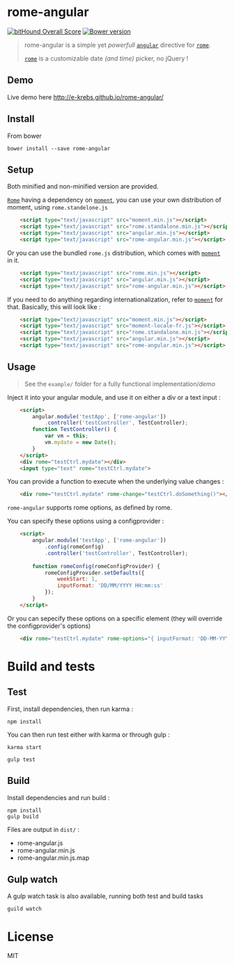 # rome-angular
[![bitHound Overall Score](https://www.bithound.io/github/e-krebs/rome-angular/badges/score.svg)](https://www.bithound.io/github/e-krebs/rome-angular)
[![Bower version](https://badge.fury.io/bo/rome-angular.svg)](https://badge.fury.io/bo/rome-angular)

> rome-angular is a simple yet _powerfull_ [`angular`][1] directive for [`rome`][2].
>
> [`rome`][2] is a customizable date _(and time)_ picker, no jQuery !

## Demo
Live demo here http://e-krebs.github.io/rome-angular/

## Install
From bower
```shell
bower install --save rome-angular
```

## Setup
Both minified and non-minified version are provided.

[`Rome`][2] having a dependency on [`moment`][3], you can use your own distribution of moment, using `rome.standelone.js`
```html
	<script type="text/javascript" src="moment.min.js"></script>
	<script type="text/javascript" src="rome.standalone.min.js"></script>
	<script type="text/javascript" src="angular.min.js"></script>
	<script type="text/javascript" src="rome-angular.min.js"></script>
```
Or you can use the bundled `rome.js` distribution, which comes with [`moment`][3] in it.
```html
	<script type="text/javascript" src="rome.min.js"></script>
	<script type="text/javascript" src="angular.min.js"></script>
	<script type="text/javascript" src="rome-angular.min.js"></script>
```
If you need to do anything regarding internationalization, refer to [`moment`][3] for that. Basically, this will look like :
```html
	<script type="text/javascript" src="moment.min.js"></script>
	<script type="text/javascript" src="moment-locale-fr.js"></script>
	<script type="text/javascript" src="rome.standalone.min.js"></script>
	<script type="text/javascript" src="angular.min.js"></script>
	<script type="text/javascript" src="rome-angular.min.js"></script>
```

## Usage
> See the `example/` folder for a fully functional implementation/_demo_

Inject it into your angular module, and use it on either a div or a text input :
```html
    <script>
		angular.module('testApp', ['rome-angular'])
            .controller('testController', TestController);
		function TestController() {
			var vm = this;
			vm.mydate = new Date();
		}
    </script>
    <div rome="testCtrl.mydate"></div>
    <input type="text" rome="testCtrl.mydate">
```
You can provide a function to execute when the underlying value changes :
```html
    <div rome="testCtrl.mydate" rome-change="testCtrl.doSomething()"></div>
```

`rome-angular` supports rome options, as defined by rome.

You can specify these options using a configprovider :
```html
    <script>
		angular.module('testApp', ['rome-angular'])
            .config(romeConfig)
            .controller('testController', TestController);
            
		function romeConfig(romeConfigProvider) {
			romeConfigProvider.setDefaults({
				weekStart: 1,
				inputFormat: 'DD/MM/YYYY HH:mm:ss'
			});
		}
    </script>
```
Or you can sepecify these options on a specific element (they will override the configprovider's options)
```html
    <div rome="testCtrl.mydate" rome-options="{ inputFormat: 'DD-MM-YYYY, HH:mm', weekStart: 0}"></div>
```

# Build and tests

## Test
First, install dependencies, then run karma :
```shell
npm install
```
You can then run test either with karma or through gulp :
```shell
karma start
```
```shell
gulp test
```

## Build
Install dependencies and run build :
```shell
npm install
gulp build
```
Files are output in `dist/` :
- rome-angular.js
- rome-angular.min.js
- rome-angular.min.js.map

## Gulp watch
A gulp watch task is also available, running both test and build tasks
```shell
guild watch
```


# License
MIT


[1]: https://angularjs.org/
[2]: https://github.com/bevacqua/rome
[3]: http://momentjs.com/
